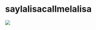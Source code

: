 # saylalisacallmelalisa


















![](https://media.tenor.com/RbBWBwOSaxAAAAAi/sunghoon-enhypen-sunghoon.gif)
